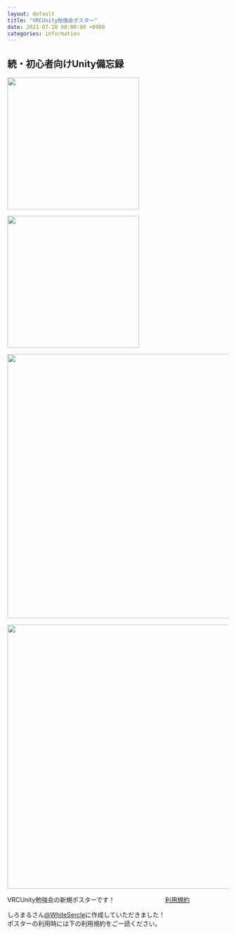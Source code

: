 ```yaml
---
layout: default
title: "VRCUnity勉強会ポスター"
date: 2021-07-28 00:00:00 +0900
categories: information
---
```

## 続・初心者向けUnity備忘録

<a href="https://drive.google.com/drive/folders/1epQhPkuynXRsakyG4RSIFT2R-b42S6nP?usp=sharing"><img src="/assets/images/V_WH.png" width="300px"></a>

<a href="https://drive.google.com/drive/folders/1epQhPkuynXRsakyG4RSIFT2R-b42S6nP?usp=sharing"><img src="/assets/images/V_BK.png" width="300px"></a>

<a href="https://drive.google.com/drive/folders/1epQhPkuynXRsakyG4RSIFT2R-b42S6nP?usp=sharing"><img src="/assets/images/WH4-3.png" width="600px"></a>

<a href="https://drive.google.com/drive/folders/1epQhPkuynXRsakyG4RSIFT2R-b42S6nP?usp=sharing"><img src="/assets/images/BK4-3.png" width="600px"></a>


<div style="float:left">VRCUnity勉強会の新規ポスターです！<br>

しろまるさん[@WhiteSercle](https://twitter.com/WhiteSercle)に作成していただきました！<br>ポスターの利用時には下の利用規約をご一読ください。</div>[利用規約](https://drive.google.com/file/d/1lMv_3aG_uNS2Q8BjGyEJhmKgRds8ITJB/view?usp=sharing)
<div style="clear:both;"></div>
